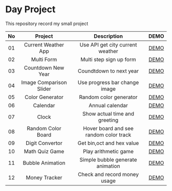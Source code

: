 # Day Project

This repository record my small project

| No  |         Project         |              Description               |                                  DEMO                                  |
| :-: | :---------------------: | :------------------------------------: | :--------------------------------------------------------------------: |
| 01  |   Current Weather App   |    Use API get city current weather    |   [DEMO](https://day-project.zkhsin.now.sh/Current%20Weather%20App/)   |
| 02  |       Multi Form        |        Multi step sign up form         |        [DEMO](https://day-project.zkhsin.now.sh/Multi%20Form/)         |
| 03  |   Countdown New Year    |        Coundtdown to next year         |   [DEMO](https://day-project.zkhsin.now.sh/Countdown%20New%20Year/)    |
| 04  | Image Comparison Slider |     Use progress bar change image      | [DEMO](https://day-project.zkhsin.now.sh/Image%20Comparison%20Slider/) |
| 05  |     Color Generator     |         Random color generator         |      [DEMO](https://day-project.zkhsin.now.sh/Color%20Generator/)      |
| 06  |        Calendar         |            Annual calendar             |          [DEMO](https://day-project.zkhsin.now.sh/Calendar/)           |
| 07  |          Clock          |     Show actual time and greeting      |            [DEMO](https://day-project.zkhsin.now.sh/Clock/)            |
| 08  |   Random Color Board    | Hover board and see random color track |   [DEMO](https://day-project.zkhsin.now.sh/Random%20Color%20Board/)    |
| 09  |     Digit Convertor     |       Get bin,oct and hex value        |      [DEMO](https://day-project.zkhsin.now.sh/Digit%20Convertor/)      |
| 10  |     Math Quiz Game      |          Play arithmetic game          |     [DEMO](https://day-project.zkhsin.now.sh/Math%20Quiz%20Game/)      |
| 11  |    Bubble Animation     |    Simple bubble generate animation    |     [DEMO](https://day-project.zkhsin.now.sh/Bubble%20Animation/)      |
| 12  |      Money Tracker      |      Check and record money usage      |       [DEMO](https://day-project.zkhsin.now.sh/Money%20Tracker/)       |
